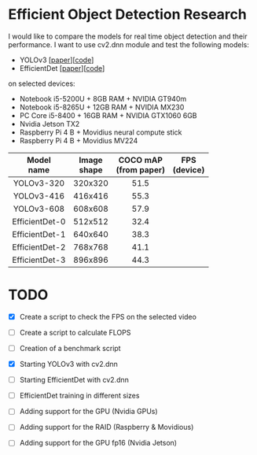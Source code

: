 # Efficient Object Detection Research
I would like to compare the models for real time object detection and their performance. I want to use cv2.dnn module and test the following models:
* YOLOv3 [[paper](https://arxiv.org/pdf/1804.02767.pdf)][[code](https://pjreddie.com/darknet/yolo/)]
* EfficientDet [[paper](https://arxiv.org/pdf/1911.09070.pdf)][[code](https://github.com/xuannianz/EfficientDet)]

on selected devices:
* Notebook i5-5200U + 8GB RAM + NVIDIA GT940m
* Notebook i5-8265U + 12GB RAM + NVIDIA MX230
* PC Core i5-8400 + 16GB RAM + NVIDIA GTX1060 6GB
* Nvidia Jetson TX2
* Raspberry Pi 4 B + Movidius neural compute stick
* Raspberry Pi 4 B + Movidius MV224

| Model<br>name | Image<br>shape | COCO mAP<br>(from paper) | FPS<br>(device) |
|:--------------:|:--------------:|:------------------------:|:---------------:|
| YOLOv3-320 | 320x320 | 51.5 |  |
| YOLOv3-416 | 416x416 | 55.3 |  |
| YOLOv3-608 | 608x608 | 57.9 |  |
| EfficientDet-0 | 512x512 | 32.4 |  |
| EfficientDet-1 | 640x640 | 38.3 |  |
| EfficientDet-2 | 768x768 | 41.1 |  |
| EfficientDet-3 | 896x896 | 44.3 |  |

# TODO
- [x] Create a script to check the FPS on the selected video
- [ ] Create a script to calculate FLOPS
- [ ] Creation of a benchmark script

- [x] Starting YOLOv3 with cv2.dnn
- [ ] Starting EfficientDet with cv2.dnn
- [ ] EfficientDet training in different sizes

- [ ] Adding support for the GPU (Nvidia GPUs)
- [ ] Adding support for the RAID (Raspberry & Movidious)
- [ ] Adding support for the GPU fp16 (Nvidia Jetson)
